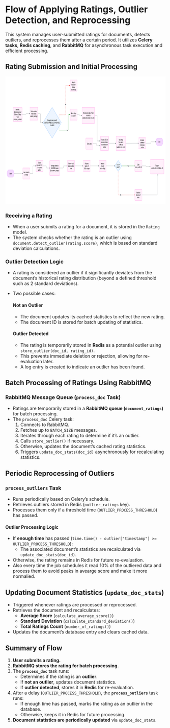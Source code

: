 # Flow of Applying Ratings, Outlier Detection, and Reprocessing

This system manages user-submitted ratings for documents, detects outliers, and reprocesses them after a certain period. It utilizes **Celery tasks**, **Redis caching**, and **RabbitMQ** for asynchronous task execution and efficient processing.

## Rating Submission and Initial Processing

<img src="./Document_systems.png" width="1500" height="400" />

### Receiving a Rating
- When a user submits a rating for a document, it is stored in the `Rating` model.
- The system checks whether the rating is an outlier using `document.detect_outlier(rating.score)`, which is based on standard deviation calculations.

### Outlier Detection Logic
- A rating is considered an outlier if it significantly deviates from the document’s historical rating distribution (beyond a defined threshold such as 2 standard deviations).
- Two possible cases:
  
  #### Not an Outlier
  - The document updates its cached statistics to reflect the new rating.
  - The document ID is stored for batch updating of statistics.
  
  #### Outlier Detected
  - The rating is temporarily stored in **Redis** as a potential outlier using `store_outlier(doc_id, rating_id)`.
  - This prevents immediate deletion or rejection, allowing for re-evaluation later.
  - A log entry is created to indicate an outlier has been found.

## Batch Processing of Ratings Using RabbitMQ

### RabbitMQ Message Queue (`process_doc` Task)
- Ratings are temporarily stored in a **RabbitMQ queue (`document_ratings`)** for batch processing.
- The `process_doc` Celery task:
  1. Connects to RabbitMQ.
  2. Fetches up to `BATCH_SIZE` messages.
  3. Iterates through each rating to determine if it’s an outlier.
  4. Calls `store_outlier()` if necessary.
  5. Otherwise, updates the document’s cached rating statistics.
  6. Triggers `update_doc_stats(doc_id)` asynchronously for recalculating statistics.

## Periodic Reprocessing of Outliers

### `process_outliers` Task
- Runs periodically based on Celery’s schedule.
- Retrieves outliers stored in Redis (`outlier_ratings` key).
- Processes them only if a threshold time (`OUTLIER_PROCESS_THRESHOLD`) has passed.

#### Outlier Processing Logic
- If **enough time** has passed (`time.time() - outlier["timestamp"] >= OUTLIER_PROCESS_THRESHOLD`):
  - The associated document’s statistics are recalculated via `update_doc_stats(doc_id)`.
- Otherwise, the rating remains in Redis for future re-evaluation.
- Also every time the job schedules it read 10% of the outliered data and process them to avoid peaks in avearge score and make it more normalied. 

## Updating Document Statistics (`update_doc_stats`)
- Triggered whenever ratings are processed or reprocessed.
- Retrieves the document and recalculates:
  - **Average Score** (`calculate_average_score()`)
  - **Standard Deviation** (`calculate_standard_deviation()`)
  - **Total Ratings Count** (`number_of_ratings()`)
- Updates the document’s database entry and clears cached data.

## Summary of Flow
1. **User submits a rating.**
2. **RabbitMQ stores the rating for batch processing.**
3. The **`process_doc`** task runs:
   - Determines if the rating is an **outlier**.
   - If **not an outlier**, updates document statistics.
   - If **outlier detected**, stores it in **Redis** for re-evaluation.
4. After a delay (`OUTLIER_PROCESS_THRESHOLD`), the **`process_outliers`** task runs:
   - If enough time has passed, marks the rating as an outlier in the database.
   - Otherwise, keeps it in Redis for future processing.
5. **Document statistics are periodically updated** via `update_doc_stats`.

